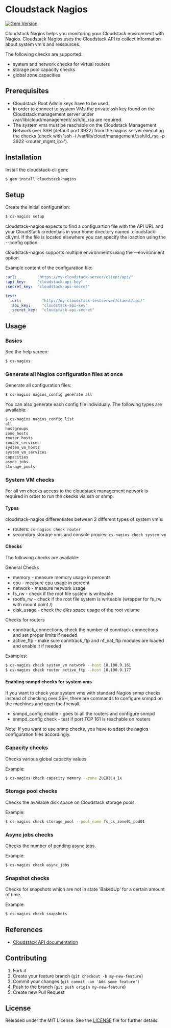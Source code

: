 # Cloudstack Nagios

[![Gem Version](https://badge.fury.io/rb/cloudstack-nagios.svg)](http://badge.fury.io/rb/cloudstack-nagios)

Cloudstack Nagios helps you monitoring your Cloudstack environment with Nagios.
Cloudstack Nagios uses the Cloudstack API to collect information about system vm's and ressources.

The following checks are supported:
  * system and network checks for virtual routers
  * storage pool capacity checks
  * global zone capacities

## Prerequisites

  * Cloudstack Root Admin keys have to be used.
  * In order to connect to system VMs the private ssh key found on the Cloudstack management server under /var/lib/cloud/management/.ssh/id_rsa are required.
  * The system vms must be reachable on the Cloudstack Management Network over SSH (default port 3922) from the nagios server executing the checks (check with 'ssh -i /var/lib/cloud/management/.ssh/id_rsa -p 3922 <router_mgmt_ip>').

## Installation

Install the cloudstack-cli gem:

```sh
$ gem install cloudstack-nagios
```

## Setup

Create the initial configuration:

```sh
$ cs-nagios setup
```

cloudstack-nagios expects to find a configuartion file with the API URL and your CloudStack credentials in your home directory named .cloudstack-cli.yml. If the file is located elsewhere you can specify the loaction using the --config option.

cloudstack-nagios supports multiple environments using the --environment option.

Example content of the configuration file:

```yaml
:url:         "https://my-cloudstack-server/client/api/"
:api_key:     "cloudstack-api-key"
:secret_key:  "cloudstack-api-secret"

test:
  :url:         "http://my-cloudstack-testserver/client/api/"
  :api_key:     "cloudstack-api-key"
  :secret_key:  "cloudstack-api-secret"
```

## Usage

### Basics

See the help screen:

```sh
$ cs-nagios
```

### Generate all Nagios configuration files at once

Generate all configuration files:

```sh
$ cs-nagios nagios_config generate all
```
You can also generate each config file individualy.
The following types are awailable:

```sh
$ cs-nagios nagios_config list
all
hostgroups
zone_hosts
router_hosts
router_services
system_vm_hosts
system_vm_services
capacities
async_jobs
storage_pools
```

### System VM checks

For all vm checks access to the cloudstack management network is required in order to run the ckecks via ssh or snmp.

#### Types

cloudstack-nagios differentiates between 2 different types of system vm's:
   * routers: `cs-nagios check router`
   * secondary storage vms and console proxies: `cs-nagios check system_vm`

#### Checks

The following checks are available:

General Checks
   * memory - measure memory usage in percents
   * cpu - measure cpu usage in percent
   * network - measure network usage
   * fs_rw - check if the root file system is writeable
   * rootfs_rw - check if the root file system is writeable (wrapper for fs_rw with mount point /)
   * disk_usage - check the diks space usage of the root volume

Checks for routers
   * conntrack_connections, check the number of conntrack connections and set proper limits if needed
   * active_ftp - make sure conntrack_ftp and nf_nat_ftp modules are loaded and enable it if needed

Examples:

```sh
$ cs-nagios check system_vm network --host 10.100.9.161
$ cs-nagios check router active_ftp --host 10.100.9.177
```

#### Enabling snmpd checks for system vms

If you want to check your system vms with standard Nagios snmp checks instead of checking over SSH, there are commands to configure snmpd on the machines and open the firewall.

   * snmpd_config enable - goes to all the routers and configure snmpd
   * snmpd_config check - test if port TCP 161 is reachable on routers

Note: If you want to use snmp checks, you have to adapt the nagios configuration files accordingly.

### Capacity checks

Checks various global capacity values.

Example:

```sh
$ cs-nagios check capacity memory --zone ZUERICH_IX
```

### Storage pool checks

Checks the available disk space on Cloudstack storage pools.

Example:

```sh
$ cs-nagios check storage_pool --pool_name fs_cs_zone01_pod01
```

### Async jobs checks

Checks the number of pending async jobs.

Example:

```sh
$ cs-nagios check async_jobs
```

### Snapshot checks

Checks for snapshots which are not in state 'BakedUp' for a certain amount of time.

Example:

```sh
$ cs-nagios check snapshots
```

## References

  * [Cloudstack API documentation](http://cloudstack.apache.org/docs/api/apidocs-4.2/TOC_Root_Admin.html)

## Contributing

1. Fork it
2. Create your feature branch (`git checkout -b my-new-feature`)
3. Commit your changes (`git commit -am 'Add some feature'`)
4. Push to the branch (`git push origin my-new-feature`)
5. Create new Pull Request

## License

Released under the MIT License. See the [LICENSE](https://bitbucket.org/swisstxt/cloudstack-cli/raw/master/LICENSE.txt) file for further details.
